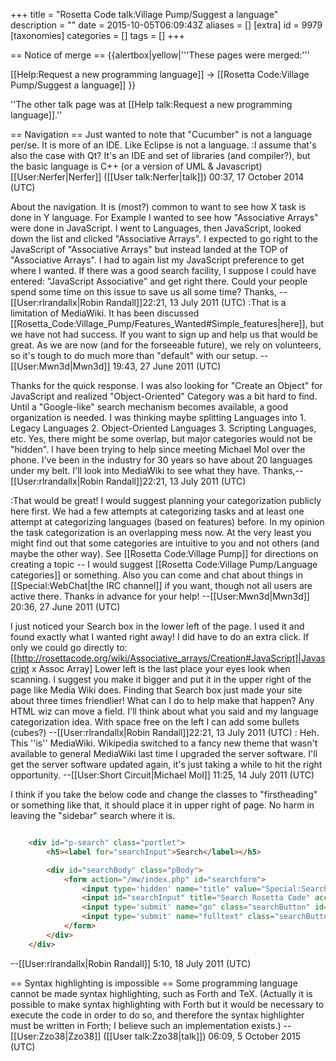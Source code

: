 +++
title = "Rosetta Code talk:Village Pump/Suggest a language"
description = ""
date = 2015-10-05T06:09:43Z
aliases = []
[extra]
id = 9979
[taxonomies]
categories = []
tags = []
+++

== Notice of merge ==
{{alertbox|yellow|'''These pages were merged:'''

[[Help:Request a new programming language]] &rarr; [[Rosetta Code:Village Pump/Suggest a language]]
}}

''The other talk page was at [[Help talk:Request a new programming language]].''

== Navigation ==
Just wanted to note that "Cucumber" is not a language per/se.  It is more of an IDE. Like Eclipse is not a language.
:I assume that's also the case with Qt?  It's an IDE and set of libraries (and compiler?), but the basic language is C++ (or a version of UML & Javascript)  [[User:Nerfer|Nerfer]] ([[User talk:Nerfer|talk]]) 00:37, 17 October 2014 (UTC)

About the navigation.  It is (most?) common to want to see how X task is done in Y language. For Example I 
wanted to see how "Associative Arrays" were done in JavaScript.  I went to Languages, then JavaScript, looked down the list and clicked "Associative Arrays". I expected to go right to the JavaScript of "Associative Arrays" but instead landed at the TOP of "Associative Arrays". I had to again list my JavaScript preference to get where I wanted. If there was a good search facility, I suppose I could have entered:
"JavaScript Associative" and get right there. Could your people spend some time on this issue to save us all some time?
Thanks,
--[[User:rlrandallx|Robin Randall]]22:21, 13 July 2011 (UTC)
:That is a limitation of MediaWiki. It has been discussed [[Rosetta_Code:Village_Pump/Features_Wanted#Simple_features|here]], but we have not had success. If you want to sign up and help us that would be great. As we are now (and for the forseeable future), we rely on volunteers, so it's tough to do much more than "default" with our setup. --[[User:Mwn3d|Mwn3d]] 19:43, 27 June 2011 (UTC)

Thanks for the quick response. I was also looking for "Create an Object" for JavaScript and realized "Object-Oriented" Category was a bit hard to find. Until a "Google-like" search mechanism becomes available, a good organization is needed. I was thinking maybe splitting Languages into 1. Legacy Languages 2. Object-Oriented Languages 3. Scripting Languages, etc. Yes, there might be some overlap, but major categories would not be "hidden". I have been trying to help since meeting Michael Mol over the phone. I've been in the industry for 30 years so have about 20 languages under my belt. I'll look into MediaWiki to see what they have.
Thanks,--[[User:rlrandallx|Robin Randall]]22:21, 13 July 2011 (UTC)

:That would be great! I would suggest planning your categorization publicly here first. We had a few attempts at categorizing tasks and at least one attempt at categorizing languages (based on features) before. In my opinion the task categorization is an overlapping mess now. At the very least you might find out that some categories are intuitive to you and not others (and maybe the other way). See [[Rosetta Code:Village Pump]] for directions on creating a topic -- I would suggest [[Rosetta Code:Village Pump/Language categories]] or something. Also you can come and chat about things in [[Special:WebChat|the IRC channel]] if you want, though not all users are active there. Thanks in advance for your help! --[[User:Mwn3d|Mwn3d]] 20:36, 27 June 2011 (UTC)

I just noticed your Search box in the lower left of the page.  I used it and found exactly what I wanted right away! I did have to do an extra click. If only we could go directly to: [[http://rosettacode.org/wiki/Associative_arrays/Creation#JavaScript]|Javascript x Assoc Array] Lower left is the last place your eyes look when scanning. I suggest you make it bigger and put it in the upper right of the page like Media Wiki does. Finding that Search box just made your site about three times friendlier!  What can I do to help make that happen? Any HTML wiz can move a field. I'll think about what you said and my language categorization idea. With space free on the left I can add some bullets (cubes?) --[[User:rlrandallx|Robin Randall]]22:21, 13 July 2011 (UTC)
: Heh. This ''is'' MediaWiki. Wikipedia switched to a fancy new theme that wasn't available to general MediaWiki last time I upgraded the server software. I'll get the server software updated again, it's just taking a while to hit the right opportunity. --[[User:Short Circuit|Michael Mol]] 11:25, 14 July 2011 (UTC)

I think if you take the below code and change the classes to "firstheading" or something like that, it should place it in upper right of page.  No harm in leaving the "sidebar" search where it is.


```HTML

	<div id="p-search" class="portlet">
		<h5><label for="searchInput">Search</label></h5>

		<div id="searchBody" class="pBody">
			<form action="/mw/index.php" id="searchform">
				<input type='hidden' name="title" value="Special:Search"/>
				<input id="searchInput" title="Search Rosetta Code" accesskey="f" type="search" name="search" />
				<input type='submit' name="go" class="searchButton" id="searchGoButton"	value="Go" title="Go to a page with this exact name if exists" /> 
				<input type='submit' name="fulltext" class="searchButton" id="mw-searchButton" value="Search" title="Search the pages for this text" />
			</form>
		</div>
	</div>

```

--[[User:rlrandallx|Robin Randall]] 5:10, 18 July 2011 (UTC)

== Syntax highlighting is impossible ==
Some programming language cannot be made syntax highlighting, such as Forth and TeX. (Actually it is possible to make syntax highlighting with Forth but it would be necessary to execute the code in order to do so, and therefore the syntax highlighter must be written in Forth; I believe such an implementation exists.) --[[User:Zzo38|Zzo38]] ([[User talk:Zzo38|talk]]) 06:09, 5 October 2015 (UTC)
